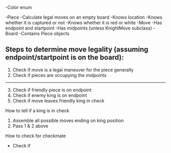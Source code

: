 -Color enum

-Piece
  -Calculate legal moves on an empty board
  -Knows location
  -Knows whether it is captured or not
  -Knows whether it is red or white
-Move
  -Has endpoint and startpoint
  -Has midpoints (unless KnightMove subclass)
-Board
  -Contains Piece objects


Steps to determine move legality (assuming endpoint/startpoint is on the board):
--------------
1. Check if move is a legal maneuver for the piece generally
2. Check if pieces are occupying the midpoints
---------------
3. Check if friendly piece is on endpoint
4. Check if enemy king is on endpoint
5. Check if move leaves friendly king in check

How to tell if a king is in check
1. Assemble all possible moves ending on king position
2. Pass 1 & 2 above


How to check for checkmate
- Check if 